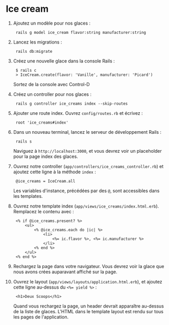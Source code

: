 Ice cream
=========

1. Ajoutez un modèle pour nos glaces :

		rails g model ice_cream flavor:string manufacturer:string

2. Lancez les migrations :

		rails db:migrate

2. Créez une nouvelle glace dans la console Rails :

		$ rails c
		> IceCream.create(flavor: 'Vanille', manufacturer: 'Picard')

	Sortez de la console avec Control-D

3. Créez un controller pour nos glaces :

		rails g controller ice_creams index --skip-routes

4. Ajouter une route index. Ouvrez `config/routes.rb` et écrivez :

		root 'ice_creams#index'

5. Dans un nouveau terminal, lancez le serveur de développement Rails :

		rails s

	Naviguez à `http://localhost:3000`, et vous devrez voir un placeholder pour
	la page index des glaces.

6. Ouvrez notre controller (`app/controllers/ice_creams_controller.rb`) et
   ajoutez cette ligne à la méthode `index` :

		@ice_creams = IceCream.all

	Les variables d'instance, précédées par des `@`, sont accessibles dans les
	templates.

7. Ouvrez notre template index (`app/views/ice_creams/index.html.erb`).
   Remplacez le contenu avec :

		<% if @ice_creams.present? %>
			<ul>
				<% @ice_creams.each do |ic| %>
					<li>
						<%= ic.flavor %>, <%= ic.manufacturer %>
					</li>
				<% end %>
			</ul>
		<% end %>

8. Rechargez la page dans votre navigateur. Vous devrez voir la glace que nous
   avons crées auparavant affiché sur la page.

9. Ouvrez le layout (`app/views/layouts/application.html.erb`), et ajoutez cette
   ligne au-dessus du `<%= yield %>` :

		<h1>Deux Scoops</h1>

	Quand vous rechargez la page, un header devrait apparaître au-dessus de la
	liste de glaces. L'HTML dans le template layout est rendu sur tous les pages
	de l'application.
